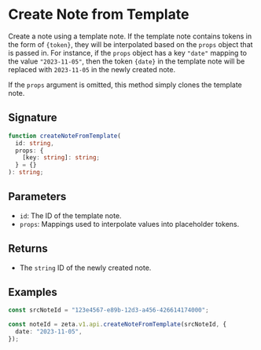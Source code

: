 # Create Note from Template

Create a note using a template note. If the template note contains tokens in the form of `{token}`, they will be interpolated based on the `props` object that is passed in. For instance, if the `props` object has a key `"date"` mapping to the value `"2023-11-05"`, then the token `{date}` in the template note will be replaced with `2023-11-05` in the newly created note.

If the `props` argument is omitted, this method simply clones the template note.

## Signature

```TypeScript
function createNoteFromTemplate(
  id: string,
  props: {
    [key: string]: string;
  } = {}
): string;
```

## Parameters

- `id`: The ID of the template note.
- `props`: Mappings used to interpolate values into placeholder tokens.

## Returns

- The `string` ID of the newly created note.

## Examples

```TypeScript
const srcNoteId = "123e4567-e89b-12d3-a456-426614174000";

const noteId = zeta.v1.api.createNoteFromTemplate(srcNoteId, {
  date: "2023-11-05",
});
```

